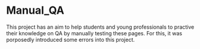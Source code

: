 # Manual_QA

This project has an aim to help students and young professionals to practive their knowledge on QA by manually testing these pages. 
For this, it was porposedly introduced some errors into this project. 
